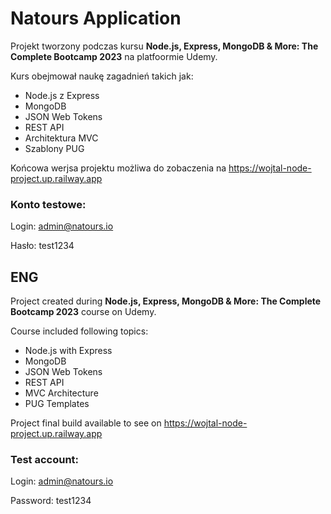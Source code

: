 # Natours Application

Projekt tworzony podczas kursu **Node.js, Express, MongoDB & More: The Complete Bootcamp 2023** na platfoormie Udemy.

Kurs obejmował naukę zagadnień takich jak:
- Node.js z Express
- MongoDB
- JSON Web Tokens
- REST API
- Architektura MVC
- Szablony PUG

Końcowa werjsa projektu możliwa do zobaczenia na https://wojtal-node-project.up.railway.app

### Konto testowe: 

Login: admin@natours.io

Hasło: test1234

## ENG
Project created during **Node.js, Express, MongoDB & More: The Complete Bootcamp 2023** course on Udemy.

Course included following topics:
- Node.js with Express
- MongoDB
- JSON Web Tokens
- REST API
- MVC Architecture
- PUG Templates

Project final build available to see on https://wojtal-node-project.up.railway.app

### Test account:

Login: admin@natours.io

Password: test1234
